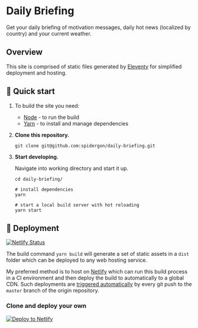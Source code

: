 # Daily Briefing

Get your daily briefing of motivation messages, daily hot news (localized by country) and your current weather.

## Overview

This site is comprised of static files generated by [Eleventy](https://11ty.dev) for simplified deployment and hosting.

## 🚀 Quick start

1. To build the site you need:

   - [Node](https://nodejs.org) - to run the build
   - [Yarn](https://yarnpkg.com) - to install and manage dependencies

2. **Clone this repository.**

   ```shell
   git clone git@github.com:spidergon/daily-briefing.git
   ```

3. **Start developing.**

   Navigate into working directory and start it up.

   ```shell
   cd daily-briefing/

   # install dependencies
   yarn

   # start a local build server with hot reloading
   yarn start
   ```

## 💫 Deployment

[![Netlify Status](https://api.netlify.com/api/v1/badges/1743f9dd-72ce-4af7-94cf-0fb117d59446/deploy-status)](https://app.netlify.com/sites/daily-briefing/deploys)

The build command `yarn build` will generate a set of static assets in a `dist` folder which can be deployed to any web hosting service.

My preferred method is to host on [Netlify](http://www.netlify.com) which can run this build process in a CI environment and then deploy the build to automatically to a global CDN. Such deployments are [triggered automatically](https://www.netlify.com/docs/continuous-deployment/) by every git push to the `master` branch of the origin repository.

### Clone and deploy your own

[![Deploy to Netlify](https://www.netlify.com/img/deploy/button.svg)](https://app.netlify.com/start/deploy?repository=https://github.com/spidergon/daily-briefing)

